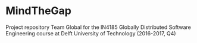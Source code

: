 # MindTheGap
Project repository Team Global for the IN4185 Globally Distributed Software Engineering course at Delft University of Technology (2016-2017, Q4)
